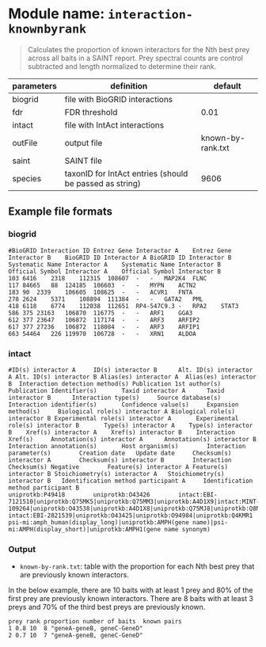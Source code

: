 # Module name: `interaction-knownbyrank`

> Calculates the proportion of known interactors for the Nth best prey across
> all baits in a SAINT report. Prey spectral counts are control subtracted
> and length normalized to determine their rank.

| parameters | definition | default |
|------------|------------|---------|
| biogrid | file with BioGRID interactions | |
| fdr | FDR threshold | 0.01 |
| intact | file with IntAct interactions | |
| outFile | output file | known-by-rank.txt |
| saint | SAINT file | |
| species | taxonID for IntAct entries (should be passed as string) | 9606 |

## Example file formats

### biogrid
```
#BioGRID Interaction ID	Entrez Gene Interactor A	Entrez Gene Interactor B	BioGRID ID Interactor A	BioGRID ID Interactor B	Systematic Name Interactor A	Systematic Name Interactor B	Official Symbol Interactor A	Official Symbol Interactor B
103	6416	2318	112315	108607	-	-	MAP2K4	FLNC
117	84665	88	124185	106603	-	-	MYPN	ACTN2
183	90	2339	106605	108625	-	-	ACVR1	FNTA
278	2624	5371	108894	111384	-	-	GATA2	PML
418	6118	6774	112038	112651	RP4-547C9.3	-	RPA2	STAT3
586	375	23163	106870	116775	-	-	ARF1	GGA3
612	377	23647	106872	117174	-	-	ARF3	ARFIP2
617	377	27236	106872	118084	-	-	ARF3	ARFIP1
663	54464	226	119970	106728	-	-	XRN1	ALDOA
```

### intact
```
#ID(s) interactor A     ID(s) interactor B      Alt. ID(s) interactor A Alt. ID(s) interactor B Alias(es) interactor A  Alias(es) interactor B  Interaction detection method(s) Publication 1st author(s)       Publication Identifier(s)       Taxid interactor A      Taxid interactor B      Interaction type(s)     Source database(s)      Interaction identifier(s)       Confidence value(s)     Expansion method(s)     Biological role(s) interactor A Biological role(s) interactor B Experimental role(s) interactor A       Experimental role(s) interactor B       Type(s) interactor A    Type(s) interactor B    Xref(s) interactor A    Xref(s) interactor B    Interaction Xref(s)     Annotation(s) interactor A      Annotation(s) interactor B      Interaction annotation(s)       Host organism(s)        Interaction parameter(s)        Creation date   Update date     Checksum(s) interactor A        Checksum(s) interactor B        Interaction Checksum(s) Negative        Feature(s) interactor A Feature(s) interactor B Stoichiometry(s) interactor A   Stoichiometry(s) interactor B   Identification method participant A     Identification method participant B
uniprotkb:P49418        uniprotkb:O43426        intact:EBI-7121510|uniprotkb:Q75MK5|uniprotkb:Q75MM3|uniprotkb:A4D1X9|intact:MINT-109264|uniprotkb:O43538|uniprotkb:A4D1X8|uniprotkb:Q75MJ8|uniprotkb:Q8N4G0    intact:EBI-2821539|uniprotkb:O43425|uniprotkb:O94984|uniprotkb:Q4KMR1   psi-mi:amph_human(display_long)|uniprotkb:AMPH(gene name)|psi-mi:AMPH(display_short)|uniprotkb:AMPH1(gene name synonym)
```

### Output
* `known-by-rank.txt`: table with the proportion for each Nth best prey that are previously
known interactors.

In the below example, there are 10 baits with at least 1 prey and 80% of the first prey are
previously known interactors. There are 8 baits with at least 3 preys and 70% of the third
best preys are previously known.

```
prey rank proportion number of baits  known pairs
1 0.8 10  8 "geneA-geneB, geneC-GeneD"
2 0.7 10  7 "geneA-geneB, geneC-GeneD"
```